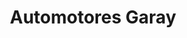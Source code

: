 ---
title: "Automotores Garay"
url: /ciudad-autonoma-de-buenos-aires/automotores-garay/
shop: reparación de automóviles
---
